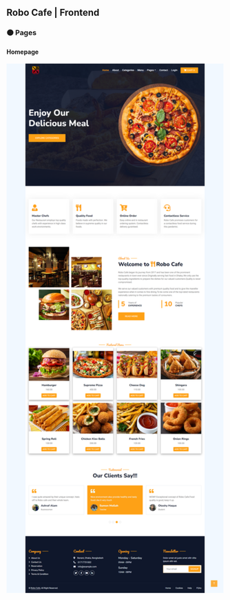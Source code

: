 ## Robo Cafe | Frontend

### :orange_circle: Pages
#### Homepage
<img src="https://github.com/mwasikz/robo-cafe-rms/blob/main/admin/img/readme_assets/frontend/homepage.png" width="1000" >
